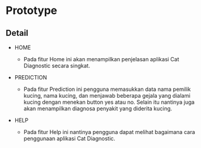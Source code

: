 # **Prototype**

## **Detail**

- HOME
    - Pada fitur Home ini akan menampilkan penjelasan aplikasi Cat Diagnostic secara singkat.

- PREDICTION
    - Pada fitur Prediction ini pengguna memasukkan data nama pemilik kucing, nama kucing, dan menjawab beberapa gejala yang dialami kucing dengan menekan button yes atau no. Selain itu nantinya juga akan menampilkan diagnosa penyakit yang diderita kucing.
    
- HELP
    - Pada fitur Help ini nantinya pengguna dapat melihat bagaimana cara penggunaan aplikasi Cat Diagnostic.
